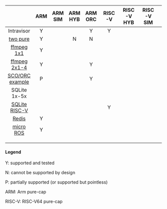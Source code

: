 



### 

|                 				| ARM | ARM SIM | ARM HYB | ARM ORC | RISC-V | RISC-V HYB | RISC-V SIM | RISC-V ORC |
|:---------------:				|:---:|:-------:|:-------:|:-------:|:------:|:----------:|:----------:|:----------:|
| Intravisor 					| Y   |         |         | Y       | Y      |            |            |            |
| [two pure](two-pure/) 			| Y   |         | N       | N       |        |            |            | N          |
| [ffmpeg 1x1](orc-ffmpeg/4.ffmpeg_x1)       	| Y   |         |         |         |        |            |            |            |
| [ffmpeg 2x1-4](orc-ffmpeg/5.ffmpeg_x2)       	| Y   |         |         | Y       |        |            |            |            |
| [SCO/ORC example](orc-hello/)		       	| P   |         |         | Y       |        |            |            |            |
| SQLite 1x-5x               			|     |         |         |         |        |            |            |            |
| [SQLite RISC-V](sqlite_riscv/)               	|     |         |         |         | Y      |            |            |            |
| [Redis](redis/4.redis_x1)         		| Y   |         |         |         |        |            |            |            |
| [micro ROS](uros2/4.uros2_x1/uros2)           | Y   |         |         |         |        |            |            |            |
|                 				|     |         |         |         |        |            |            |            |
|                 				|     |         |         |         |        |            |            |            |
|                 				|     |         |         |         |        |            |            |            |

#### Legend
Y: supported and tested

N: cannot be supported by design

P: partially supported (or supported but pointless)

ARM: Arm pure-cap

RISC-V: RISC-V64 pure-cap